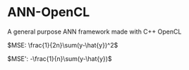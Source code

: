 # ANN-OpenCL
A general purpose ANN framework made with C++ OpenCL


$MSE: \frac{1}{2n}\sum(y-\hat{y})^2$

$MSE': -\frac{1}{n}\sum(y-\hat{y})$